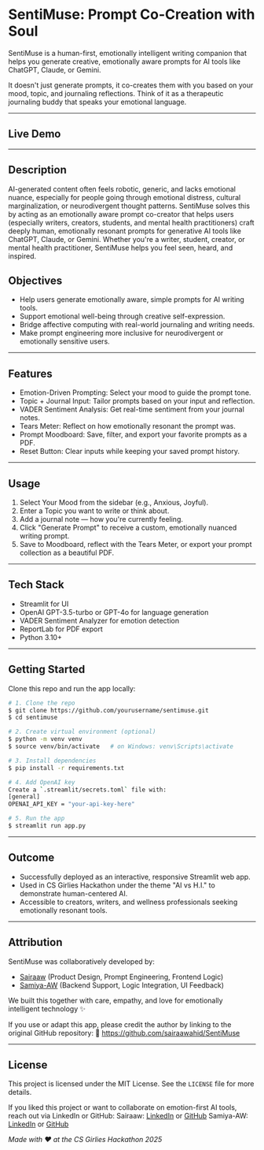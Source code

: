 # SentiMuse: Prompt Co-Creation with Soul
SentiMuse is a human-first, emotionally intelligent writing companion that helps you generate creative, emotionally aware prompts for AI tools like ChatGPT, Claude, or Gemini.

It doesn't just generate prompts, it co-creates them with you based on your mood, topic, and journaling reflections. Think of it as a therapeutic journaling buddy that speaks your emotional language.

---

## Live Demo

---

## Description
AI-generated content often feels robotic, generic, and lacks emotional nuance, especially for people going through emotional distress, cultural marginalization, or neurodivergent thought patterns. SentiMuse solves this by acting as an emotionally aware prompt co-creator that helps users (especially writers, creators, students, and mental health practitioners) craft deeply human, emotionally resonant prompts for generative AI tools like ChatGPT, Claude, or Gemini.
Whether you're a writer, student, creator, or mental health practitioner, SentiMuse helps you feel seen, heard, and inspired.

## Objectives
- Help users generate emotionally aware, simple prompts for AI writing tools.
- Support emotional well-being through creative self-expression.
- Bridge affective computing with real-world journaling and writing needs.
- Make prompt engineering more inclusive for neurodivergent or emotionally sensitive users.

---

## Features
- Emotion-Driven Prompting: Select your mood to guide the prompt tone.
- Topic + Journal Input: Tailor prompts based on your input and reflection.
- VADER Sentiment Analysis: Get real-time sentiment from your journal notes.
- Tears Meter: Reflect on how emotionally resonant the prompt was.
- Prompt Moodboard: Save, filter, and export your favorite prompts as a PDF.
- Reset Button: Clear inputs while keeping your saved prompt history.

---

## Usage
1. Select Your Mood from the sidebar (e.g., Anxious, Joyful).
2. Enter a Topic you want to write or think about.
3. Add a journal note — how you're currently feeling.
4. Click "Generate Prompt" to receive a custom, emotionally nuanced writing prompt.
5. Save to Moodboard, reflect with the Tears Meter, or export your prompt collection as a beautiful PDF.

---

## Tech Stack
- Streamlit for UI
- OpenAI GPT-3.5-turbo or GPT-4o for language generation
- VADER Sentiment Analyzer for emotion detection
- ReportLab for PDF export
- Python 3.10+

--- 

## Getting Started
Clone this repo and run the app locally:
```bash
# 1. Clone the repo
$ git clone https://github.com/yourusername/sentimuse.git
$ cd sentimuse

# 2. Create virtual environment (optional)
$ python -m venv venv
$ source venv/bin/activate   # on Windows: venv\Scripts\activate

# 3. Install dependencies
$ pip install -r requirements.txt

# 4. Add OpenAI key
Create a `.streamlit/secrets.toml` file with:
[general]
OPENAI_API_KEY = "your-api-key-here"

# 5. Run the app
$ streamlit run app.py
```

---

## Outcome
- Successfully deployed as an interactive, responsive Streamlit web app.
- Used in CS Girlies Hackathon under the theme "AI vs H.I." to demonstrate human-centered AI.
- Accessible to creators, writers, and wellness professionals seeking emotionally resonant tools.

--- 

## Attribution
SentiMuse was collaboratively developed by:
- [Sairaaw](https://www.linkedin.com/in/sairaabdulwahid/) (Product Design, Prompt Engineering, Frontend Logic)
- [Samiya-AW](https://www.linkedin.com/in/samiyaaw/) (Backend Support, Logic Integration, UI Feedback)

We built this together with care, empathy, and love for emotionally intelligent technology ✨

If you use or adapt this app, please credit the author by linking to the original GitHub repository:
🔗 https://github.com/sairaawahid/SentiMuse

---

## License
This project is licensed under the MIT License.
See the `LICENSE` file for more details.

If you liked this project or want to collaborate on emotion-first AI tools, reach out via LinkedIn or GitHub:
Sairaaw: [LinkedIn](https://www.linkedin.com/in/sairaabdulwahid/) or [GitHub](https://github.com/sairaawahid)
Samiya-AW: [LinkedIn](https://www.linkedin.com/in/samiyaaw/) or [GitHub](https://github.com/Samiya-AW)

*Made with ❤️ at the CS Girlies Hackathon 2025*
